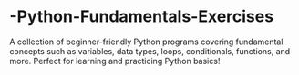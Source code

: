 # -Python-Fundamentals-Exercises
A collection of beginner-friendly Python programs covering fundamental concepts such as variables, data types, loops, conditionals, functions, and more. Perfect for learning and practicing Python basics!
